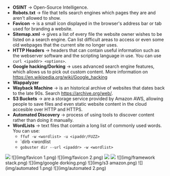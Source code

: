 - **OSINT** -> Open-Source Intelligence.
- **Robots.txt** -> file that tells search engines which pages they are and aren't allowed to show.
- **Favicon** -> is a small icon displayed in the browser's address bar or tab used for branding a website.
- **Sitemap.xml** -> gives a list of every file the website owner wishes to be listed on a search engine. Can list difficult areas to access or even some old webpages that the current site no longer uses.
- **HTTP Headers** -> headers that can contain useful information such as the webserver software and the scripting language in use. You can use `curl <ipaddr> <options>`.
- **Google hacking/Dorking** -> uses advanced search engine features, which allows us to pick out custom content. More information on https://en.wikipedia.org/wiki/Google_hacking
- **Wappalyzer** 
- **Wayback Machine** -> is an historical archive of websites that dates back to the late 90s. Search https://archive.org/web/.
- **S3 Buckets** -> are a storage service provided by Amazon AWS, allowing people to save files and even static website content in the cloud accesible over HTTP and HTTPS.
- **Automated Discovery** -> process of using tools to discover content rather than doing it manually.
- **WordLists** -> text files that contain a long list of commonly used words. You can use:
	- `ffuf -w <wordlist> -u <ipaddr/FUZZ>`
	- `dirb <ipaddr> <wordlist
	- `gobuster dir --url <ipaddr> -w <wordlist>`

![](img/robots.png)
![](img/favicon 1.png)
![](img/favicon 2.png)
![](img/sitemap.png)
![](img/headers.png)
![](img/framework stack.png)
![](img/google dorking.png)
![](img/s3 amazon.png)
![](img/automated 1.png)
![](img/automated 2.png)